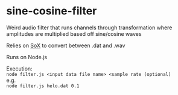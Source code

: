 # sine-cosine-filter
Weird audio filter that runs channels through transformation where amplitudes are multiplied based off sine/cosine waves


Relies on [SoX](http://sox.sourceforge.net/) to convert between .dat and .wav

Runs on Node.js

Execution:  
`node filter.js <input data file name> <sample rate (optional)`  
e.g.  
`node filter.js helo.dat 0.1`
